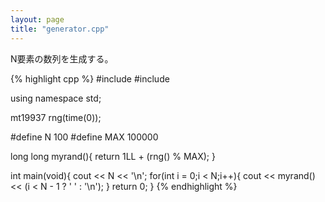 ```yaml
---
layout: page
title: "generator.cpp"
---
```


N要素の数列を生成する。

{% highlight cpp %}
#include <iostream>
#include <random>

using namespace std;

mt19937 rng(time(0));

#define N 100
#define MAX 100000

long long myrand(){
  return 1LL + (rng() % MAX);
}

int main(void){
  cout << N << '\n';
  for(int i = 0;i < N;i++){
    cout << myrand() << (i < N - 1 ? ' ' : '\n');
  }
  return 0;
}
{% endhighlight %}
